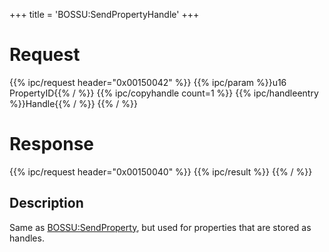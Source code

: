 +++
title = 'BOSSU:SendPropertyHandle'
+++

# Request

{{% ipc/request header="0x00150042" %}}
{{% ipc/param %}}u16 PropertyID{{% / %}}
{{% ipc/copyhandle count=1 %}}
{{% ipc/handleentry %}}Handle{{% / %}}
{{% / %}}

# Response

{{% ipc/request header="0x00150040" %}}
{{% ipc/result %}}
{{% / %}}

## Description

Same as [BOSSU:SendProperty](BOSSU:SendProperty "wikilink"), but used for properties that are stored as handles.
